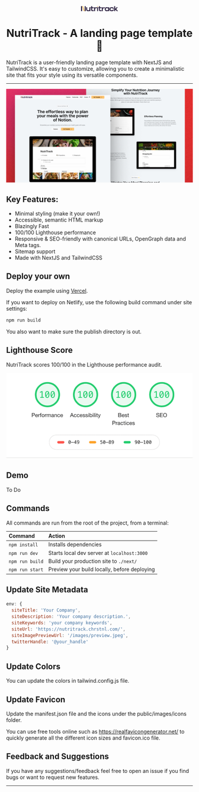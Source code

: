 <div align="center">
  <img alt="NutriTrack logo" src="/public/nutritrack.svg" width="100" />
</div>

<h1 align="center">
  NutriTrack - A landing page template 🚀
</h1>

NutriTrack is a user-friendly landing page template with NextJS and TailwindCSS. It's easy to customize, allowing you to create a minimalistic site that fits your style using its versatile components.

<hr>

![NutriTrack Mockup](/public/nutritrack.png)

## Key Features:

-   Minimal styling (make it your own!)
-   Accessible, semantic HTML markup
-   Blazingly Fast
-   100/100 Lighthouse performance
-   Responsive & SEO-friendly with canonical URLs, OpenGraph data and Meta tags.
-   Sitemap support
-   Made with NextJS and TailwindCSS

## Deploy your own

Deploy the example using [Vercel](https://vercel.com?utm_source=github&utm_medium=readme&utm_campaign=next-example).

If you want to deploy on Netlify, use the following build command under site settings:

```bash
npm run build
```

You also want to make sure the publish directory is out.

## Lighthouse Score

NutriTrack scores 100/100 in the Lighthouse performance audit.

![NutriTrack Lighthouse Score](/lighthouse-score.png)

## Demo

To Do

## Commands

All commands are run from the root of the project, from a terminal:

| Command         | Action                                       |
| :-------------- | :------------------------------------------- |
| `npm install`   | Installs dependencies                        |
| `npm run dev`   | Starts local dev server at `localhost:3000`  |
| `npm run build` | Build your production site to `./next/`      |
| `npm run start` | Preview your build locally, before deploying |

## Update Site Metadata

```js
env: {
  siteTitle: 'Your Company',
  siteDescription: 'Your company description.',
  siteKeywords: 'your company keywords',
  siteUrl: 'https://nutritrack.chrstnl.com/',
  siteImagePreviewUrl: '/images/preview.jpeg',
  twitterHandle: '@your_handle'
}
```

## Update Colors

You can update the colors in tailwind.config.js file.

## Update Favicon

Update the manifest.json file and the icons under the public/images/icons folder.

You can use free tools online such as https://realfavicongenerator.net/ to quickly generate all the different icon sizes and favicon.ico file.

## Feedback and Suggestions

If you have any suggestions/feedback feel free to open an issue if you find bugs or want to request new features.

---
